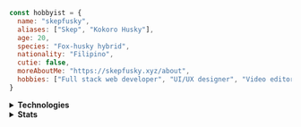 ```js
const hobbyist = {
  name: "skepfusky",
  aliases: ["Skep", "Kokoro Husky"],
  age: 20,
  species: "Fox-husky hybrid",
  nationality: "Filipino",
  cutie: false,
  moreAboutMe: "https://skepfusky.xyz/about",
  hobbies: ["Full stack web developer", "UI/UX designer", "Video editor", "Indie music producer"]
}
```
<details>
<summary>
  <strong>Technologies</strong> 
</summary>
<div align="center">

### Programming Languages
![](https://skillicons.dev/icons?i=nodejs,js,ts,py,go,bash,powershell)

### Design
![](https://skillicons.dev/icons?i=figma,ps,ai)
  
### Front end
![](https://skillicons.dev/icons?i=sass,tailwindcss,react,vue,svelte)<br/>
![](https://skillicons.dev/icons?i=nextjs,nuxtjs,qt,flutter)
  
### Back end
![](https://skillicons.dev/icons?i=redis,flask,fastapi,gql)
</div>
</details>
<details>
<summary>
  <strong>Stats</strong>
</summary>
<p align="center">
  <img align="center" width="580" src="https://github-readme-stats.vercel.app/api/wakatime?username=skepfusky&layout=compact&theme=tokyonight&langs_count=8&hide_border=true&custom_title=I'm%20a%20showoff%20I%20know&hide=other,markdown,json">
 </p>
<br />
<a href="https://github.com/anuraghazra/github-readme-stats">
<img width="420" src="https://github-readme-stats.vercel.app/api/top-langs/?username=skepfusky&layout=compact&theme=tokyonight&langs_count=10&hide_border=true&include_all_commits=true&card_width=320&hide=jupyter%20notebook,markdown,svg">
</a>
  
<img align="right" src="https://spotify-recently-played-readme.vercel.app/api?user=jgvyje30t89zw4r2xy66j4u63&count=5">
</details>
